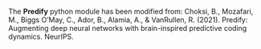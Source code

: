 The **Predify** python module has been modified from: 
Choksi, B., Mozafari, M., Biggs O’May, C., Ador, B., Alamia, A., & VanRullen, R. (2021). Predify: Augmenting deep neural networks with brain-inspired predictive coding dynamics. NeurIPS.

